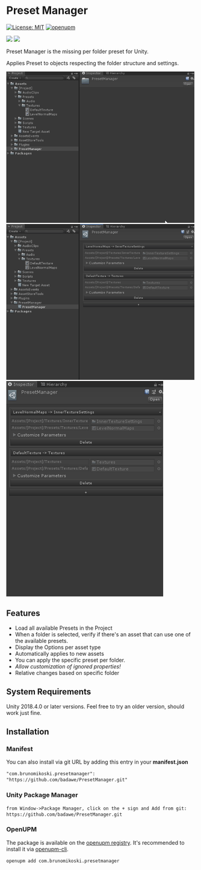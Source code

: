 # Preset Manager
[![License: MIT](https://img.shields.io/badge/License-MIT-brightgreen.svg)](https://github.com/badawe/PresetManager/blob/develop/LICENSE) [![openupm](https://img.shields.io/npm/v/com.brunomikoski.presetmanager?label=openupm&registry_uri=https://package.openupm.com)](https://openupm.com/packages/com.brunomikoski.presetmanager/)

![](https://img.shields.io/github/followers/badawe?label=Follow&style=social) ![](https://img.shields.io/twitter/follow/brunomikoski?style=social)

Preset Manager is the missing per folder preset for Unity.

Applies Preset to objects respecting the folder structure and settings.

![inspector](/Documentation~/general-usage.gif)
![Manager](/Documentation~/add-new-from-manager.gif)
![properties](/Documentation~/properties-modification.gif)


## Features
- Load all available Presets in the Project
- When a folder is selected, verify if there's an asset that can use one of the available presets.
- Display the Options per asset type 
- Automatically applies to new assets
- You can apply the specific preset per folder.
- *Allow customization of ignored properties!*
- Relative changes based on specific folder

## System Requirements
Unity 2018.4.0 or later versions. Feel free to try an older version, should work just fine.

## Installation

### Manifest
You can also install via git URL by adding this entry in your **manifest.json**
```
"com.brunomikoski.presetmanager": "https://github.com/badawe/PresetManager.git"
```
### Unity Package Manager
```
from Window->Package Manager, click on the + sign and Add from git: https://github.com/badawe/PresetManager.git
```

### OpenUPM
The package is available on the [openupm registry](https://openupm.com). It's recommended to install it via [openupm-cli](https://github.com/openupm/openupm-cli).

```
openupm add com.brunomikoski.presetmanager
```
